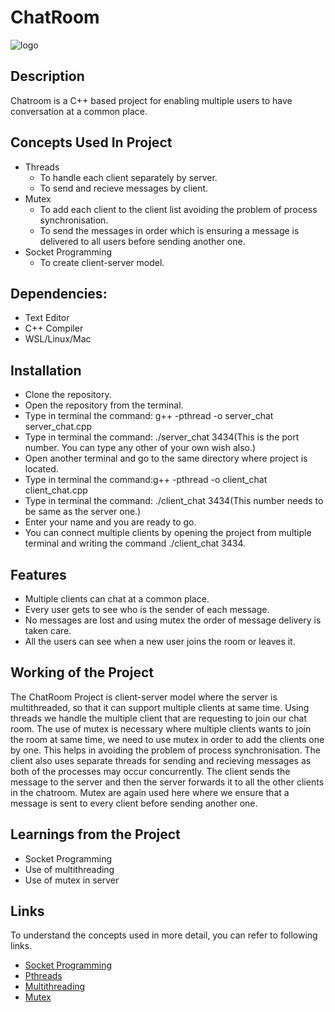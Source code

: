 # ChatRoom
![logo](https://img.shields.io/badge/C%2B%2B-00599C?style=for-the-badge&logo=c%2B%2B&logoColor=white)

## Description
Chatroom is a C++ based project for enabling multiple users to have conversation at a common place.

## Concepts Used In Project
- Threads
    - To handle each client separately by server.
    - To send and recieve messages  by client.
- Mutex
    - To add each client to the client list avoiding the problem of process synchronisation.
    - To send the messages in order which is ensuring a message is delivered to all users before sending another one.
- Socket Programming
    - To create client-server model.
## Dependencies:
   - Text Editor
   - C++ Compiler
   - WSL/Linux/Mac
## Installation
- Clone the repository.
- Open the repository from the terminal.
- Type in terminal the command: g++ -pthread -o server_chat server_chat.cpp
- Type in terminal the command: ./server_chat 3434(This is the port number. You can type any other of your own wish also.)
- Open another terminal and go to the same directory where project is located.
- Type in terminal the command:g++ -pthread -o client_chat client_chat.cpp
- Type in terminal the command: ./client_chat 3434(This number needs to be same as the server one.)
- Enter your name and you are ready to go.
- You can connect multiple clients by opening the project from multiple terminal and writing the command ./client_chat 3434.
## 

## Features
- Multiple clients can chat at a common place.
- Every user gets to see who is the sender of each message.
- No messages are lost and using mutex the order of message delivery is taken care.
- All the users can see when a new user joins the room or leaves it.

## Working of the Project
The ChatRoom Project is client-server model where the server is multithreaded, so that it can support multiple clients at same time. Using threads we handle the multiple client that are requesting to join our chat room. The use of mutex is necessary where multiple clients wants to join the room at same time, we need to use mutex in order to add the clients one by one. This helps in avoiding the problem of process synchronisation. The client also uses separate threads for sending and recieving messages as both of the processes may occur concurrently. The client sends the message to the server and then the server forwards it to all the other clients in the chatroom. Mutex are again used here where we ensure that a message is sent to every client before sending another one.

## Learnings from the Project
- Socket Programming
- Use of multithreading
- Use of mutex in server
## Links
To understand the concepts used in more detail, you can refer to following links.
- [Socket Programming](https://www.geeksforgeeks.org/socket-programming-cc/)
- [Pthreads](https://www.geeksforgeeks.org/thread-functions-in-c-c/)
- [Multithreading](https://www.geeksforgeeks.org/multithreading-in-cpp/)
- [Mutex](https://www.geeksforgeeks.org/mutex-lock-for-linux-thread-synchronization/)
